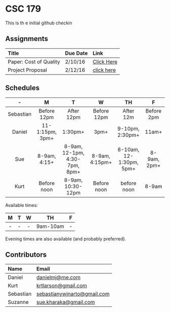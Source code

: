 # CSC 179

This is th e initial github checkin

## Assignments

| Title | Due Date | Link |
|:------|:---------|:-----|
| Paper: Cost of Quality | 2/10/16 | [Click Here](https://docs.google.com/document/d/14_gJPbd-5_4fF3MjoQcY88V_kxeYzv5LPZf-LrfPvmY/edit?usp=sharing) |
| Project Proposal | 2/12/16 | [click here](https://docs.google.com/document/d/1-dSPMSWEyjwhsnQB_SfnWATSgi5yTWD6aX5-CBQ246g/edit?usp=docslist_api) |

## Schedules

| - | M | T | W | TH | F |
|:-:|:-:|:-:|:-:|:--:|:-:|
| Sebastian | Before 12pm | After 12pm | Before 12pm | After 12m | Before 2pm |
| Daniel | 11-1:15pm, 3pm+ | 1:30pm+ | 3pm+ | 9-10pm, 2:30pm+ | 11am+ |
| Sue | 8-9am, 4:15+ | 8-9am, 12-1pm, 4:30-7pm, 8pm+ | 8-9am, 4:15pm+ | 8-10am, 12-1:30pm, 5pm+ | 8-9am, 2pm+ |
| Kurt | Before noon | 8-9am, 10:30-12pm | Before noon | before noon | 8-9am |

Available times:

| M | T | W | TH | F |
|:-:|:-:|:-:|:--:|:-:|
| - | - | - | 9am-10am | - |

Evening times are also available (and probably preferred).

## Contributors

| Name      | Email                       |
|:----------|:----------------------------|
| Daniel    | danielmj@me.com             |
| Kurt 	    | krtlarson@gmail.com         |
| Sebastian | sebastianywinarto@gmail.com |
| Suzanne   | sue.kharaka@gmail.com       |
